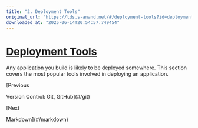 ```yaml
---
title: "2. Deployment Tools"
original_url: "https://tds.s-anand.net/#/deployment-tools?id=deployment-tools"
downloaded_at: "2025-06-14T20:54:57.749454"
---
```


[Deployment Tools](#/deployment-tools?id=deployment-tools)
==========================================================

Any application you build is likely to be deployed somewhere. This section covers the most popular tools involved in deploying an application.

[Previous

Version Control: Git, GitHub](#/git)

[Next

Markdown](#/markdown)